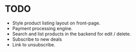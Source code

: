 TODO
====
- Style product listing layout on front-page.
- Payment processing engine.
- Search and list products in the backend for edit / delete.
- Subscribe to new deals
- Link to unsubscribe.